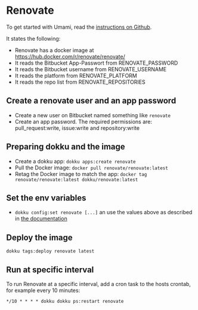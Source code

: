 # Renovate

To get started with Umami, read the
[instructions on Github](https://github.com/renovatebot/renovate/blob/master/docs/usage/self-hosting.md#docker).

It states the following:

* Renovate has a docker image at https://hub.docker.com/r/renovate/renovate/
* It reads the Bitbucket App-Passwort from RENOVATE_PASSWORD
* It reads the Bitbucket username from RENOVATE_USERNAME
* It reads the platform from RENOVATE_PLATFORM
* It reads the repo list from RENOVATE_REPOSITORIES

## Create a renovate user and an app password

* Create a new user on Bitbucket named something like `renovate`
* Create an app password. The required permissions are: pull_request:write, issue:write and repository:write

## Preparing dokku and the image

* Create a dokku app: `dokku apps:create renovate`
* Pull the Docker image: `docker pull renovate/renovate:latest`
* Retag the Docker image to match the app: `docker tag renovate/renovate:latest dokku/renovate:latest`

## Set the env variables

* `dokku config:set renovate [...]` an use the values above as described in [the documentation](https://docs.renovatebot.com/self-hosted-configuration)

## Deploy the image

`dokku tags:deploy renovate latest`

## Run at specific interval

To run Renovate at a specific interval, add a cron task to the hosts crontab, for example every 10 minutes:

```cron
*/10 * * * * dokku dokku ps:restart renovate
```
